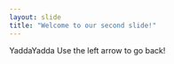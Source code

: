 ```yaml
---
layout: slide
title: "Welcome to our second slide!"
---
```

YaddaYadda
Use the left arrow to go back!
